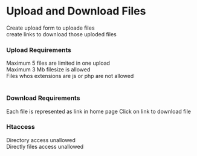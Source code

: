 # Upload and Download Files

Create upload form to uploade files<br>
create links to download those uploded files

### Upload Requirements

Maximum 5 files are limited in one upload<br>
Maximum 3 Mb filesize is allowed<br>
Files whos extensions are js or php are not allowed<br><br>

### Download Requirements

Each file is represented as link in home page
Click on link to download file

### Htaccess

Directory access unallowed<br/>
Directly files access unallowed

